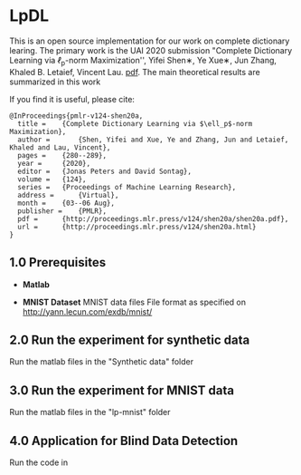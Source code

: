 # LpDL

This is an open source implementation for our work on complete dictionary learing.
The primary work is the UAI 2020 submission "Complete Dictionary Learning via  <i>ℓ</i><sub>p</sub>-norm Maximization'', Yifei Shen∗, Ye Xue∗, Jun Zhang, Khaled B. Letaief, Vincent Lau.  [pdf](http://proceedings.mlr.press/v124/shen20a/shen20a.pdf). The main theoretical results are summarized in this work

If you find it is useful, please cite:

```
@InProceedings{pmlr-v124-shen20a,
  title = 	 {Complete Dictionary Learning via $\ell_p$-norm Maximization},
  author =       {Shen, Yifei and Xue, Ye and Zhang, Jun and Letaief, Khaled and Lau, Vincent},
  pages = 	 {280--289},
  year = 	 {2020},
  editor = 	 {Jonas Peters and David Sontag},
  volume = 	 {124},
  series = 	 {Proceedings of Machine Learning Research},
  address = 	 {Virtual},
  month = 	 {03--06 Aug},
  publisher =    {PMLR},
  pdf = 	 {http://proceedings.mlr.press/v124/shen20a/shen20a.pdf},
  url = 	 {http://proceedings.mlr.press/v124/shen20a.html}
}
```



## 1.0 Prerequisites
+ **Matlab**


+ **MNIST Dataset**
MNIST data files
File format as specified on http://yann.lecun.com/exdb/mnist/

## 2.0 Run the experiment for synthetic data
Run the matlab files in the "Synthetic data" folder
## 3.0 Run the experiment for MNIST data
Run the matlab files in the "lp-mnist" folder
## 4.0 Application for Blind Data Detection 
Run the code in 


